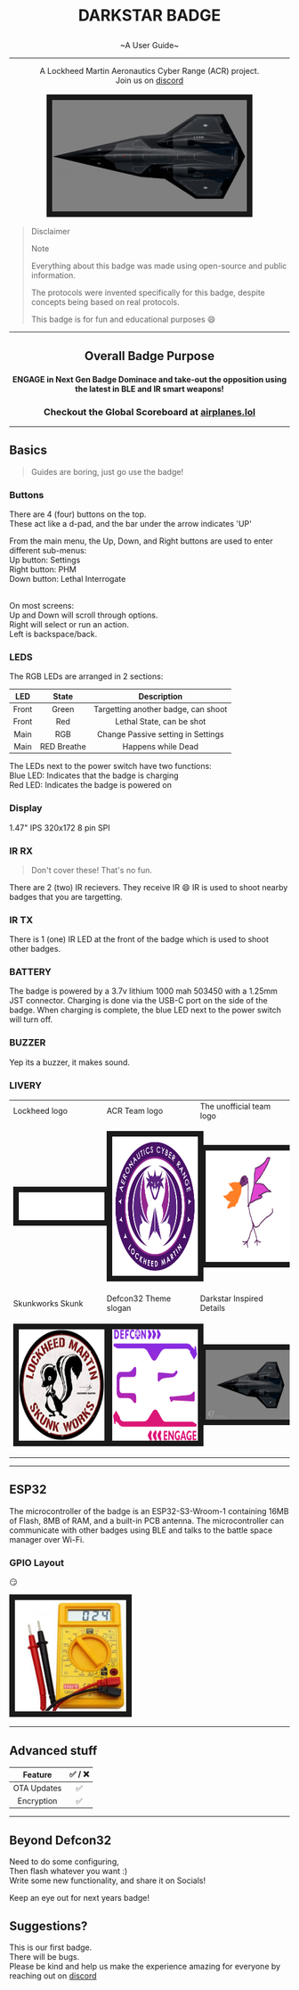 <h1><p align="center">DARKSTAR BADGE</p></h1>

<p align="center">
~A User Guide~
</p>

-----
<p align="center">
A Lockheed Martin Aeronautics Cyber Range (ACR) project.<br>
Join us on <a href="https://discord.gg/sgUe73dNS8">discord</a><br><br>
<img src="images/badgeSpoiler.gif" width="350" height="200" border="10"/>
</p>

> Disclaimer
>> [!NOTE]
>> Everything about this badge was made using open-source and public information.
>>
>> The protocols were invented specifically for this badge, despite concepts being based on real protocols.
>>
>> This badge is for fun and educational purposes :smile:
-----
<h2><p align="center">Overall Badge Purpose</p></h2>

<h4><p align="center"> ENGAGE in Next Gen Badge Dominace and take-out the opposition using the latest in BLE and IR smart weapons!</p></h4>


<h3>
<p align="center">
Checkout the Global Scoreboard at <a href="http://airplanes.lol">airplanes.lol</a>
</p>
</h3>

-----
## Basics
> Guides are boring, just go use the badge!

### Buttons
There are 4 (four) buttons on the top. <br>
These act like a d-pad, and the bar under the arrow indicates 'UP'<br>

From the main menu, the Up, Down, and Right buttons are used to enter different sub-menus:<br>
Up button: Settings<br>
Right button: PHM<br>
Down button: Lethal Interrogate<br><br>

On most screens:<br>
Up and Down will scroll through options.<br>
Right will select or run an action.<br>
Left is backspace/back.
### LEDS
The RGB LEDs are arranged in 2 sections:<br>

| LED    | State | Description |
| :----------: | :----------: | :----------: |
| Front | Green | Targetting another badge, can shoot   |
| Front  | Red  | Lethal State, can be shot    |
| Main   | RGB   | Change Passive setting in Settings     |
| Main    | RED Breathe    | Happens while Dead      |


The LEDs next to the power switch have two functions:<br>
Blue LED: Indicates that the badge is charging <br>
Red LED: Indicates the badge is powered on<br>
### Display
1.47" IPS 320x172 8 pin SPI
### IR RX
> Don't cover these! That's no fun.

There are 2 (two) IR recievers. They receive IR :smile:
IR is used to shoot nearby badges that you are targetting.
### IR TX
There is 1 (one) IR LED at the front of the badge which is used to shoot other badges.
### BATTERY
The badge is powered by a 3.7v lithium 1000 mah 503450 with a 1.25mm JST connector. Charging is done via the USB-C port on the side of the badge. When charging is complete, the blue LED next to the power switch will turn off.
### BUZZER
Yep its a buzzer, it makes sound.
### LIVERY
<table>
<tr>
<td width="33%">
Lockheed logo<br>
</td>
<td width="33%">
ACR Team logo<br>
</td>
<td width="33%">
The unofficial team logo<br>
</td>
</tr>

<tr>
<td>
<p align="center">
<img src="images/LM_logo_white.png" width="250" height="50" border="10"/>
</p>
</td>


<td>
<p align="center">
<img src="images/ACR_Logo_Full.png" width="250" height="250" border="10"/>
</p>
</td>
<td>
<p align="center">
<img src="images/Derpy_Remastered.png" width="200" height="200" border="10"/>
</p>
</td>
</tr>

<tr>
<td width="33%">
Skunkworks Skunk<br>
</td>
<td width="33%">
Defcon32 Theme slogan<br>
</td>
<td width="33%">
Darkstar Inspired Details<br>
</td>
</tr>

<td>
<p align="center">
<img src="images/skunk.jpg" width="200" height="200" border="10"/>
</p>
</td>
<td>
<p align="center">
<img src="images/dc32-logo.webp" width="400" height="200" border="10"/>
</p>
</td>

<td>
<p align="center">
<img src="images/darkstar_orig.webp" width="200" height="125" border="10"/>
</p>
</td>
</tr>
</table>

-----
## ESP32
The microcontroller of the badge is an ESP32-S3-Wroom-1 containing 16MB of Flash, 8MB of RAM, and a built-in PCB antenna. The microcontroller can communicate with other badges using BLE and talks to the battle space manager over Wi-Fi.

### GPIO Layout

:smirk:

<img src="images/meter.jpeg" width="200" height="200" border="10"/>

-----
## Advanced stuff

| Feature    | :white_check_mark: / :x: | 
| :---------: | :----------: |
| OTA Updates | :white_check_mark: |
| Encryption    | :white_check_mark: | 

-----
## Beyond Defcon32
Need to do some configuring,<br>
Then flash whatever you want :)<br>
Write some new functionality, and share it on Socials! <br>

Keep an eye out for next years badge!


## Suggestions?
This is our first badge.<br> There will be bugs.<br> Please be kind and help us make the experience amazing for everyone by reaching out on [discord](https://discord.gg/sgUe73dNS8)
